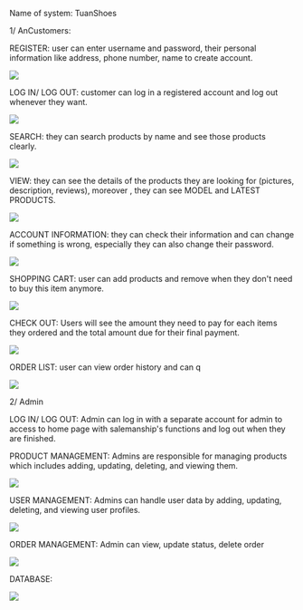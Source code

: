
Name of system: TuanShoes

1/ AnCustomers:

REGISTER: user can enter username and password, their personal information like address, phone number, name to create account.

![](img/register-page.png)

LOG IN/ LOG OUT: customer can log in a registered account and log out whenever they want.

![](img/login-page.png)

SEARCH: they can search products by name and see those products clearly.

![](img/index-page.png)

VIEW: they can see the details of the products they are looking for (pictures, description, reviews), moreover , they can see MODEL and LATEST PRODUCTS.

![](img/shoe-detail-page.png)

ACCOUNT INFORMATION: they can check their information and can change if something is wrong, especially they can also change their password.

![](img/Account-detail-page.png)

SHOPPING CART: user can add products and remove when they don't need to buy this item anymore.

![](img/cart-page.png)

CHECK OUT: Users will see the amount they need to pay for each items they ordered and the total amount due for their final payment.

![](img/checkout-page.png)

ORDER LIST: user can view order history and can q

![](img/Order-detail-page.png)

2/ Admin

LOG IN/ LOG OUT: Admin can log in with a separate account for admin to access to home page with salemanship's functions and log out when they are finished.

PRODUCT MANAGEMENT: Admins are responsible for managing products which includes adding, updating, deleting, and viewing them.

![](img/product-management-page.png)

USER MANAGEMENT: Admins can handle user data by adding, updating, deleting, and viewing user profiles.

![](img/user-management-page.png)

ORDER MANAGEMENT: Admin can view, update status, delete order

![](img/order-management-page.jpg)

DATABASE:

![](img/db.png)



